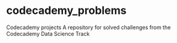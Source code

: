 # codecademy_problems
Codecademy projects
A repository for solved challenges from the Codecademy Data Science Track
